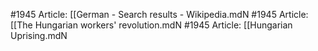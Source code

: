 #1945
Article: [[German - Search results - Wikipedia.mdN
#1945
Article: [[The Hungarian workers' revolution.mdN
#1945
Article: [[Hungarian Uprising.mdN
